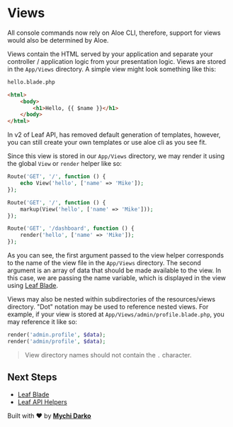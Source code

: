 # Views

<p class="alert -warning">
  All console commands now rely on Aloe CLI, therefore, support for views would also be determined by Aloe.
</p>

Views contain the HTML served by your application and separate your controller / application logic from your presentation logic. Views are stored in the `App/Views` directory. A simple view might look something like this:

```html
hello.blade.php

<html>
    <body>
        <h1>Hello, {{ $name }}</h1>
    </body>
</html>
```

In v2 of Leaf API, has removed default generation of templates, however, you can still create your own templates or use aloe cli as you see fit.

Since this view is stored in our `App/Views` directory, we may render it using the global `View` or `render` helper like so:

```php
Route('GET', '/', function () {
    echo View('hello', ['name' => 'Mike']);
});

Route('GET', '/', function () {
    markup(View('hello', ['name' => 'Mike']));
});

Route('GET', '/dashboard', function () {
    render('hello', ['name' => 'Mike']);
});
```

As you can see, the first argument passed to the view helper corresponds to the name of the view file in the `App/Views` directory. The second argument is an array of data that should be made available to the view. In this case, we are passing the name variable, which is displayed in the view using [Leaf Blade](2.1/views/blade).

Views may also be nested within subdirectories of the resources/views directory. "Dot" notation may be used to reference nested views. For example, if your view is stored at `App/Views/admin/profile.blade.php`, you may reference it like so:

```php
render('admin.profile', $data);
render('admin/profile', $data);
```

> View directory names should not contain the `.` character.

## Next Steps

- [Leaf Blade](/leaf/v/2.4-beta/views/blade)
- [Leaf API Helpers](/leaf-api/v/2.0-beta/utils/functions)

Built with ❤ by [**Mychi Darko**](//mychi.netlify.app)

